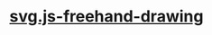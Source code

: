[svg.js-freehand-drawing](https://dirkarnez.github.io/svg.js-freehand-drawing)
==============================================================================
